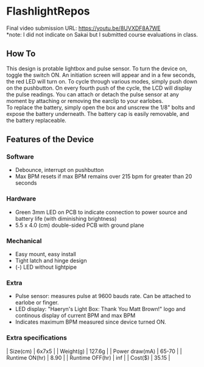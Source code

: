 # FlashlightRepos
Final video submission URL: https://youtu.be/8UVXDF8A7WE<br/>
*note: I did not indicate on Sakai but I submitted course evaluations in class.

## How To
This design is protable lightbox and pulse sensor. To turn the device on, toggle the switch ON. An initiation screen will appear and in a few seconds, the red LED will turn on. To cycle through various modes, simply push down on the pushbutton. On every fourth push of the cycle, the LCD will display the pulse readings. You can attach or detach the pulse sensor at any moment by attaching or removing the earclip to your earlobes.<br/>
To replace the battery, simply open the box and unscrew the 1/8" bolts and expose the battery underneath. The battery cap is easily removable, and the battery replaceable.

## Features of the Device

### Software
* Debounce, interrupt on pushbutton
* Max BPM resets if max BPM remains over 215 bpm for greater than 20 seconds

### Hardware
* Green 3mm LED on PCB to indicate connection to power source and battery life (with diminishing brightness)
* 5.5 x 4.0 (cm) double-sided PCB with ground plane

### Mechanical
* Easy mount, easy install
* Tight latch and hinge design
* (-) LED without lightpipe

### Extra
* Pulse sensor: measures pulse at 9600 bauds rate. Can be attached to earlobe or finger.
* LED display: "Haeryn's Light Box: Thank You Matt Brown!" logo and continous display of current BPM and max BPM
* Indicates maximum BPM measured since device turned ON.

### Extra specifications

| Size(cm)        | 6x7x5  |
| Weight(g)       | 127.6g |
| Power draw(mA)  | 65-70  |
| Runtime ON(hr)  | 8.90   |
| Runtime OFF(hr) | inf    |
| Cost($)         | 35.15  |
